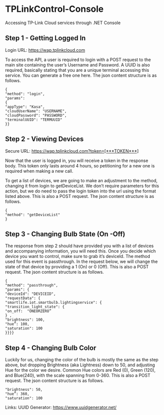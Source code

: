 # TPLinkControl-Console
Accessing TP-Link Cloud services through .NET Console

## Step 1 - Getting Logged In

Login URL: https://wap.tplinkcloud.com

To access the API, a user is required to login with a POST request to the main site containing the user’s Username and Password. A UUID is also required, basically stating that you are a unique terminal accessing this service. You can generate a free one here. The json content structure is as follows.
```
{	
"method": "login",
"params": 
{	
"appType": "Kasa",
"cloudUserName": "USERNAME",
"cloudPassword": "PASSWORD",
"terminalUUID": "TERMUUID"
}}
```
## Step 2 - Viewing Devices

Secure URL: https://wap.tplinkcloud.com?token=[***TOKEN***] 

Now that the user is logged in, you will receive a token in the response body. This token only lasts around 4 hours, so petitioning for a new one is required when making a new call. 

To get a list of devices, we are going to make an adjustment to the method, changing it from login to getDeviceList. We don’t require parameters for this action, but we do need to pass the login token into the url using the format listed above. This is also a POST request. The json content structure is as follows.
```
{	
"method": "getDeviceList"
}
```

## Step 3 - Changing Bulb State (On -Off)

The response from step 2 should have provided you with a list of devices and accompanying information, you will need this. Once you decide which device you want to control, make sure to grab it’s deviceId. The method used for this event is passthrough. In the request below, we will change the state of that device by providing a 1 (On) or 0 (Off). This is also a POST request. The json content structure is as follows.
```
{
"method": "passthrough",
"params": {
"deviceId": "DEVICEID",
"requestData": { 
"smartlife.iot.smartbulb.lightingservice": { 
"transition_light_state": {
"on_off:  "ONEORZERO” 
} , 
"brightness": 100,
"hue”: 100,
"saturation": 100
}}}}
```
## Step 4 - Changing Bulb Color

Luckily for us, changing the color of the bulb is mostly the same as the step above, but dropping Brightness (aka Lightness) down to 50, and adjusting Hue for the color we desire. Common Hue colors are Red (0), Green (120), and Blue(240), with the scale spanning from 0-360. This is also a POST request. The json content structure is as follows.

```
"brightness": 50,
"hue”: 360,
"saturation": 100
```


Links: 
UUID Generator: https://www.uuidgenerator.net/

